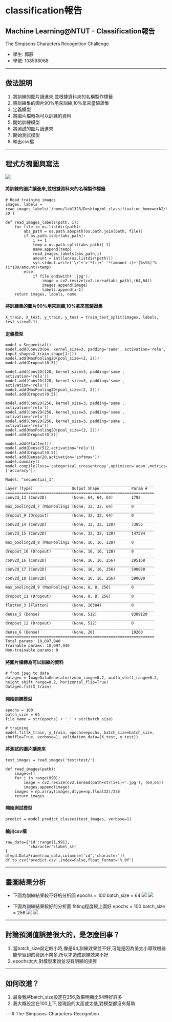 # classification報告
## Machine Learning@NTUT - Classification報告
The Simpsons Characters Recognition Challenge

- 學生: 郭靜
- 學號: 108598068

---

## 做法說明
1. 將訓練的圖片讀進來,並根據資料夾的名稱製作標籤
2. 將訓練集的圖片90%用來訓練,10%拿來當驗證集
3. 定義模型
4. 將圖片檔轉為可以訓練的資料
5. 開始訓練模型
6. 將測試的圖片讀進來
7. 開始測試模型
8. 輸出csv檔

---

## 程式方塊圖與寫法

![](https://i.imgur.com/owt7PdT.png)


#### 將訓練的圖片讀進來,並根據資料夾的名稱製作標籤
```
# Read training images
images, labels = read_images_labels('/home/lab1323/Desktop/ml_classifivation_homework2/train/characters-20')

def read_images_labels(path, i):
    for file in os.listdir(path):
        abs_path = os.path.abspath(os.path.join(path, file))
        if os.path.isdir(abs_path):
            i += 1
            temp = os.path.split(abs_path)[-1]
            name.append(temp)
            read_images_labels(abs_path,i)
            amount = int(len(os.listdir(path)))
            sys.stdout.write('\r'+'>'*(i)+' '*(amount-i)+'[%s%%]'%(i*100/amount)+temp)
        else:
            if file.endswith('.jpg'):
                image = cv2.resize(cv2.imread(abs_path),(64,64))
                images.append(image)
                labels.append(i-1)
    return images, labels, name
```


#### 將訓練集的圖片90%用來訓練,10%拿來當驗證集
```
X_train, X_test, y_train, y_test = train_test_split(images, labels, test_size=0.1)
```
#### 定義模型
```
model = Sequential()
model.add(Conv2D(64, kernel_size=3, padding='same', activation='relu', input_shape=X_train.shape[1:]))
model.add(MaxPooling2D(pool_size=(2, 2)))
model.add(Dropout(0.5))

model.add(Conv2D(128, kernel_size=3, padding='same', activation='relu'))
model.add(Conv2D(128, kernel_size=3, padding='same', activation='relu'))
model.add(MaxPooling2D(pool_size=(2, 2)))
model.add(Dropout(0.5))

model.add(Conv2D(256, kernel_size=3, padding='same', activation='relu'))
model.add(Conv2D(256, kernel_size=3, padding='same', activation='relu'))
model.add(Conv2D(256, kernel_size=3, padding='same', activation='relu'))
model.add(MaxPooling2D(pool_size=(2, 2)))
model.add(Dropout(0.5))

model.add(Flatten())
model.add(Dense(512,activation='relu'))
model.add(Dropout(0.5))
model.add(Dense(20,activation='softmax'))
model.summary()
model.compile(loss='categorical_crossentropy',optimizer='adam',metrics=['accuracy'])
```
```
Model: "sequential_1"
_________________________________________________________________
Layer (type)                 Output Shape              Param #   
=================================================================
conv2d_13 (Conv2D)           (None, 64, 64, 64)        1792      
_________________________________________________________________
max_pooling2d_7 (MaxPooling2 (None, 32, 32, 64)        0         
_________________________________________________________________
dropout_9 (Dropout)          (None, 32, 32, 64)        0         
_________________________________________________________________
conv2d_14 (Conv2D)           (None, 32, 32, 128)       73856     
_________________________________________________________________
conv2d_15 (Conv2D)           (None, 32, 32, 128)       147584    
_________________________________________________________________
max_pooling2d_8 (MaxPooling2 (None, 16, 16, 128)       0         
_________________________________________________________________
dropout_10 (Dropout)         (None, 16, 16, 128)       0         
_________________________________________________________________
conv2d_16 (Conv2D)           (None, 16, 16, 256)       295168    
_________________________________________________________________
conv2d_17 (Conv2D)           (None, 16, 16, 256)       590080    
_________________________________________________________________
conv2d_18 (Conv2D)           (None, 16, 16, 256)       590080    
_________________________________________________________________
max_pooling2d_9 (MaxPooling2 (None, 8, 8, 256)         0         
_________________________________________________________________
dropout_11 (Dropout)         (None, 8, 8, 256)         0         
_________________________________________________________________
flatten_3 (Flatten)          (None, 16384)             0         
_________________________________________________________________
dense_5 (Dense)              (None, 512)               8389120   
_________________________________________________________________
dropout_12 (Dropout)         (None, 512)               0         
_________________________________________________________________
dense_6 (Dense)              (None, 20)                10260     
=================================================================
Total params: 10,097,940
Trainable params: 10,097,940
Non-trainable params: 0

```

#### 將圖片檔轉為可以訓練的資料
```
# from jpeg to data
datagen = ImageDataGenerator(zoom_range=0.2, width_shift_range=0.2, height_shift_range=0.2, horizontal_flip=True)
datagen.fit(X_train)
```

#### 開始訓練模型
```
epochs = 100
batch_size = 64
file_name = str(epochs) + '_' + str(batch_size)

# training
model.fit(X_train, y_train, epochs=epochs, batch_size=batch_size, shuffle=True, verbose=1, validation_data=(X_test, y_test))
```

#### 將測試的圖片讀進來
```
test_images = read_images('test/test/')

def read_images(path):
    images=[]
    for i in range(990):
        image = cv2.resize(cv2.imread(path+str(i+1)+'.jpg'), (64,64))
        images.append(image)
    images = np.array(images,dtype=np.float32)/255
    return images
```

#### 開始測試模型
```
predict = model.predict_classes(test_images, verbose=1)
```

#### 輸出csv檔
```
raw_data={'id':range(1,991),
          'character':label_str    
}
df=pd.DataFrame(raw_data,columns=['id','character'])
df.to_csv('predict.csv',index=False,float_format='%.0f')
```

---

## 畫圖結果分析
* 下圖為訓練結果較不好的分析圖
epochs = 100
batch_size = 64
![](https://i.imgur.com/d5fSk1f.png)
![](https://i.imgur.com/45vp8VD.png)



* 下圖為訓練結果較好的分析圖
fitting程度較上圖好
epochs = 100
batch_size = 256
![](https://i.imgur.com/MUphAVB.png)
![](https://i.imgur.com/mrOhWXq.png)





---

## 討論預測值誤差很大的，是怎麼回事？
1. 當batch_size設定較小時,像是64,訓練效果並不好,可能是因為值太小導致機器能學習到的資訊不夠多,所以才造成訓練效果不好
2. epochs太大,對模型來說並沒有明顯的提昇

---

## 如何改進？
1. 最後我將batch_size設定在256,效果明顯比64時好許多
2. 我大概設定在100上下,發現設的太高或太低,對模型都沒有幫助

---# The-Simpsons-Characters-Recognition
